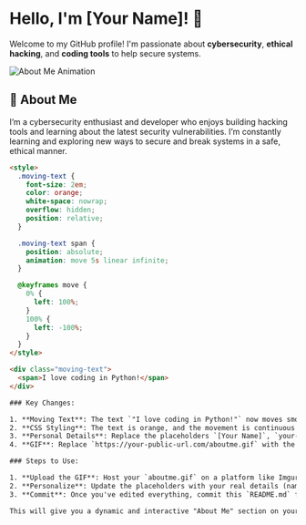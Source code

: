 # Hello, I'm [Your Name]! 👋

Welcome to my GitHub profile! I'm passionate about **cybersecurity**, **ethical hacking**, and **coding tools** to help secure systems.

![About Me Animation](file:///C:/Users/levyg/Downloads/aboutme.gif)

## 🚀 About Me

I’m a cybersecurity enthusiast and developer who enjoys building hacking tools and learning about the latest security vulnerabilities. I’m constantly learning and exploring new ways to secure and break systems in a safe, ethical manner.

```html
<style>
  .moving-text {
    font-size: 2em;
    color: orange;
    white-space: nowrap;
    overflow: hidden;
    position: relative;
  }

  .moving-text span {
    position: absolute;
    animation: move 5s linear infinite;
  }

  @keyframes move {
    0% {
      left: 100%;
    }
    100% {
      left: -100%;
    }
  }
</style>

<div class="moving-text">
  <span>I love coding in Python!</span>
</div>

### Key Changes:

1. **Moving Text**: The text `"I love coding in Python!"` now moves smoothly from right to left with the `@keyframes move` animation.
2. **CSS Styling**: The text is orange, and the movement is continuous (`infinite` loop).
3. **Personal Details**: Replace the placeholders `[Your Name]`, `your-email@example.com`, `your-twitter`, and `your-linkedin` with your actual information.
4. **GIF**: Replace `https://your-public-url.com/aboutme.gif` with the URL of your uploaded GIF.

### Steps to Use:

1. **Upload the GIF**: Host your `aboutme.gif` on a platform like Imgur, Dropbox, or directly in your GitHub repository, and use the public URL in place of the placeholder.
2. **Personalize**: Update the placeholders with your real details (name, contact, social links).
3. **Commit**: Once you've edited everything, commit this `README.md` file to your GitHub repository. It will be displayed on your profile page.

This will give you a dynamic and interactive "About Me" section on your GitHub profile with moving text and an animated GIF. Let me know if you need further assistance!
